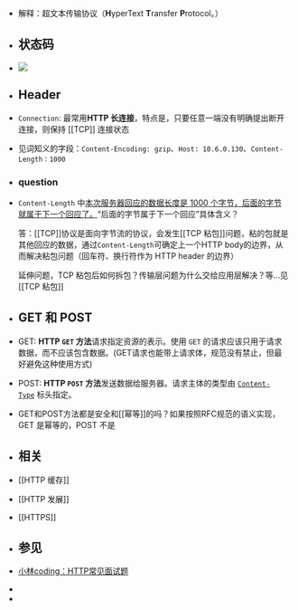 - 解释：超文本传输协议（**H**yperText **T**ransfer **P**rotocol。）
- ## 状态码
- ![](https://cdn.xiaolincoding.com/gh/xiaolincoder/ImageHost/%E8%AE%A1%E7%AE%97%E6%9C%BA%E7%BD%91%E7%BB%9C/HTTP/6-%E4%BA%94%E5%A4%A7%E7%B1%BBHTTP%E7%8A%B6%E6%80%81%E7%A0%81.png)
- ## Header
- `Connection`: 最常用**HTTP 长连接**，特点是，只要任意一端没有明确提出断开连接，则保持 [[TCP]] 连接状态
- 见词知义的字段：`Content-Encoding: gzip`、`Host: 10.6.0.130`、`Content-Length：1000`
- ### question
- `Content-Length` 中[本次服务器回应的数据长度是 1000 个字节，后面的字节就属于下一个回应了。](https://www.xiaolincoding.com/network/2_http/http_interview.html#http-%E5%B8%B8%E8%A7%81%E5%AD%97%E6%AE%B5%E6%9C%89%E5%93%AA%E4%BA%9B:~:text=%E6%9C%AC%E6%AC%A1%E6%9C%8D%E5%8A%A1%E5%99%A8%E5%9B%9E%E5%BA%94%E7%9A%84%E6%95%B0%E6%8D%AE%E9%95%BF%E5%BA%A6%E6%98%AF%201000%20%E4%B8%AA%E5%AD%97%E8%8A%82%EF%BC%8C%E5%90%8E%E9%9D%A2%E7%9A%84%E5%AD%97%E8%8A%82%E5%B0%B1%E5%B1%9E%E4%BA%8E%E4%B8%8B%E4%B8%80%E4%B8%AA%E5%9B%9E%E5%BA%94%E4%BA%86%E3%80%82)“后面的字节属于下一个回应”具体含义？
  
  答：[[TCP]]协议是面向字节流的协议，会发生[[TCP 粘包]]问题，粘的包就是其他回应的数据，通过`Content-Length`可确定上一个HTTP body的边界，从而解决粘包问题（回车符、换行符作为 HTTP header 的边界）
  
  延伸问题，TCP 粘包后如何拆包？传输层问题为什么交给应用层解决？等...见[[TCP 粘包]]
- ## GET 和 POST
- GET: **HTTP `GET` 方法**请求指定资源的表示。使用 `GET` 的请求应该只用于请求数据，而不应该包含数据。(GET请求也能带上请求体，规范没有禁止，但最好避免这种使用方式)
- POST: **HTTP `POST` 方法**发送数据给服务器。请求主体的类型由 [`Content-Type`](https://developer.mozilla.org/zh-CN/docs/Web/HTTP/Headers/Content-Type) 标头指定。
- GET和POST方法都是安全和[[幂等]]的吗？如果按照RFC规范的语义实现，GET 是幂等的，POST 不是
- ## 相关
- [[HTTP 缓存]]
- [[HTTP 发展]]
- [[HTTPS]]
- ## 参见
- [小林coding：HTTP常见面试题](https://www.xiaolincoding.com/network/2_http/http_interview.htm)
-
-